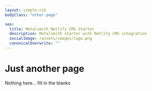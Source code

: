 ```yaml
---
layout: simple.njk
bodyClass: "other-page"

seo:
  title: Metalsmith Netlify CMS Starter
  description: Metalsmith starter with Netlify CMS integration
  socialImage: /assets/images/logo.png
  canonicalOverwrite: ""
---
```

# Just another page

Nothing here... fill in the blanks